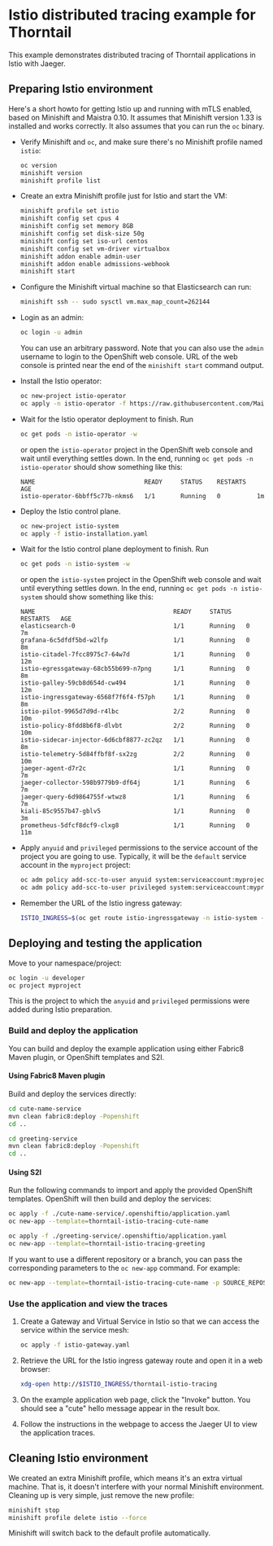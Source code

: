 # Istio distributed tracing example for Thorntail

This example demonstrates distributed tracing of Thorntail applications in Istio with Jaeger.

## Preparing Istio environment

Here's a short howto for getting Istio up and running with mTLS enabled, based on Minishift and Maistra 0.10.
It assumes that Minishift version 1.33 is installed and works correctly.
It also assumes that you can run the `oc` binary.

- Verify Minishift and `oc`, and make sure there's no Minishift profile named `istio`:

  ```bash
  oc version
  minishift version
  minishift profile list
  ```

- Create an extra Minishift profile just for Istio and start the VM:

  ```bash
  minishift profile set istio
  minishift config set cpus 4
  minishift config set memory 8GB
  minishift config set disk-size 50g
  minishift config set iso-url centos
  minishift config set vm-driver virtualbox
  minishift addon enable admin-user
  minishift addon enable admissions-webhook
  minishift start
  ```

- Configure the Minishift virtual machine so that Elasticsearch can run:

  ```bash
  minishift ssh -- sudo sysctl vm.max_map_count=262144
  ```

- Login as an admin:

  ```bash
  oc login -u admin
  ```

  You can use an arbitrary password.
  Note that you can also use the `admin` username to login to the OpenShift web console.
  URL of the web console is printed near the end of the `minishift start` command output. 

- Install the Istio operator:

  ```bash
  oc new-project istio-operator
  oc apply -n istio-operator -f https://raw.githubusercontent.com/Maistra/istio-operator/maistra-0.11.0/deploy/maistra-operator.yaml
  ```

- Wait for the Istio operator deployment to finish. Run

  ```bash
  oc get pods -n istio-operator -w
  ```

  or open the `istio-operator` project in the OpenShift web console and wait until everything settles down.
  In the end, running `oc get pods -n istio-operator` should show something like this:

  ```
  NAME                              READY     STATUS    RESTARTS   AGE
  istio-operator-6bbff5c77b-nkms6   1/1       Running   0          1m
  ```

- Deploy the Istio control plane.

  ```bash
  oc new-project istio-system
  oc apply -f istio-installation.yaml
  ```

- Wait for the Istio control plane deployment to finish. Run

  ```bash
  oc get pods -n istio-system -w
  ```

  or open the `istio-system` project in the OpenShift web console and wait until everything settles down.
  In the end, running `oc get pods -n istio-system` should show something like this:

  ```
  NAME                                      READY     STATUS    RESTARTS   AGE
  elasticsearch-0                           1/1       Running   0          7m
  grafana-6c5dfdf5bd-w2lfp                  1/1       Running   0          8m
  istio-citadel-7fcc8975c7-64w7d            1/1       Running   0          12m
  istio-egressgateway-68cb55b699-n7png      1/1       Running   0          8m
  istio-galley-59cb8d654d-cw494             1/1       Running   0          12m
  istio-ingressgateway-6568f7f6f4-f57ph     1/1       Running   0          8m
  istio-pilot-9965d7d9d-r4lbc               2/2       Running   0          10m
  istio-policy-8fdd8b6f8-dlvbt              2/2       Running   0          10m
  istio-sidecar-injector-6d6cbf8877-zc2qz   1/1       Running   0          8m
  istio-telemetry-5d84ffbf8f-sx2zg          2/2       Running   0          10m
  jaeger-agent-d7r2c                        1/1       Running   0          7m
  jaeger-collector-598b9779b9-df64j         1/1       Running   6          7m
  jaeger-query-6d9864755f-wtwz8             1/1       Running   6          7m
  kiali-85c9557b47-gblv5                    1/1       Running   0          3m
  prometheus-5dfcf8dcf9-clxg8               1/1       Running   0          11m
  ```

- Apply `anyuid` and `privileged` permissions to the service account of the project you are going to use.
Typically, it will be the `default` service account in the `myproject` project:

  ```bash
  oc adm policy add-scc-to-user anyuid system:serviceaccount:myproject:default
  oc adm policy add-scc-to-user privileged system:serviceaccount:myproject:default
  ```

- Remember the URL of the Istio ingress gateway:

  ```bash
  ISTIO_INGRESS=$(oc get route istio-ingressgateway -n istio-system -o jsonpath='{.spec.host}')
  ```

## Deploying and testing the application

Move to your namespace/project:

```bash
oc login -u developer
oc project myproject
```

This is the project to which the `anyuid` and `privileged` permissions were added during Istio preparation.

### Build and deploy the application

You can build and deploy the example application using either Fabric8 Maven plugin, or OpenShift templates and S2I.

#### Using Fabric8 Maven plugin

Build and deploy the services directly:

```bash
cd cute-name-service
mvn clean fabric8:deploy -Popenshift
cd ..

cd greeting-service
mvn clean fabric8:deploy -Popenshift
cd ..
```

#### Using S2I

Run the following commands to import and apply the provided OpenShift templates.
OpenShift will then build and deploy the services:

```bash
oc apply -f ./cute-name-service/.openshiftio/application.yaml
oc new-app --template=thorntail-istio-tracing-cute-name

oc apply -f ./greeting-service/.openshiftio/application.yaml
oc new-app --template=thorntail-istio-tracing-greeting
```

If you want to use a different repository or a branch, you can pass the corresponding parameters to the `oc new-app` command.
For example:

```bash
oc new-app --template=thorntail-istio-tracing-cute-name -p SOURCE_REPOSITORY_URL=https://github.com/thorntail-examples/istio-tracing -p SOURCE_REPOSITORY_REF=master
```

### Use the application and view the traces

1. Create a Gateway and Virtual Service in Istio so that we can access the service within the service mesh:

    ```bash
    oc apply -f istio-gateway.yaml
    ```

1. Retrieve the URL for the Istio ingress gateway route and open it in a web browser:

    ```bash
    xdg-open http://$ISTIO_INGRESS/thorntail-istio-tracing
    ```

1. On the example application web page, click the "Invoke" button. You should see a "cute" hello message appear in the result box.

1. Follow the instructions in the webpage to access the Jaeger UI to view the application traces.

## Cleaning Istio environment

We created an extra Minishift profile, which means it's an extra virtual machine.
That is, it doesn't interfere with your normal Minishift environment.
Cleaning up is very simple, just remove the new profile:

```bash
minishift stop
minishift profile delete istio --force
```

Minishift will switch back to the default profile automatically.
